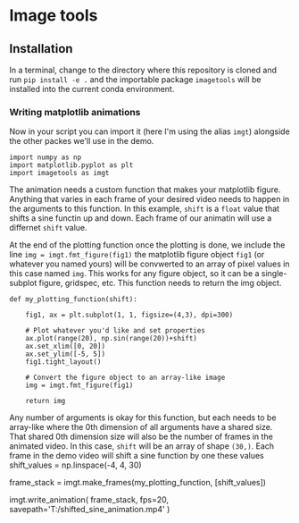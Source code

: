# Image tools

## Installation

In a terminal, change to the directory where this repository is cloned and run `pip install -e .` and the importable package `imagetools` will be installed into the current conda environment.

### Writing matplotlib animations

Now in your script you can import it (here I'm using the alias `imgt`) alongside the other packes we'll use in the demo.

```
import numpy as np
import matplotlib.pyplot as plt
import imagetools as imgt
```

The animation needs a custom function that makes your matplotlib figure. Anything that varies in each frame of your desired video needs to happen in the arguments to this function. In this example, `shift` is a `float` value that shifts a sine functin up and down. Each frame of our animatin will use a differnet `shift` value.

At the end of the plotting function once the plotting is done, we include the line `img = imgt.fmt_figure(fig1)` the matplotlib figure object `fig1` (or whatever you named yours) will be convwerted to an array of pixel values in this case named `img`. This works for any figure object, so it can be a single-subplot figure, gridspec, etc. This function needs to return the img object.

```
def my_plotting_function(shift):

    fig1, ax = plt.subplot(1, 1, figsize=(4,3), dpi=300)

    # Plot whatever you'd like and set properties
    ax.plot(range(20), np.sin(range(20))+shift)
    ax.set_xlim([0, 20])
    ax.set_ylim([-5, 5])
    fig1.tight_layout()

    # Convert the figure object to an array-like image
    img = imgt.fmt_figure(fig1)

    return img
```

Any number of arguments is okay for this function, but each needs to be array-like where the 0th dimension of all arguments have a shared size. That shared 0th dimension size will also be the number of frames in the animated video. In this case, `shift` will be an array of shape `(30,)`.
Each frame in the demo video will shift a sine function by one these values
shift_values = np.linspace(-4, 4, 30)

frame_stack = imgt.make_frames(my_plotting_function, [shift_values])

imgt.write_animation(
    frame_stack,
    fps=20,
    savepath='T:/shifted_sine_animation.mp4'
)
